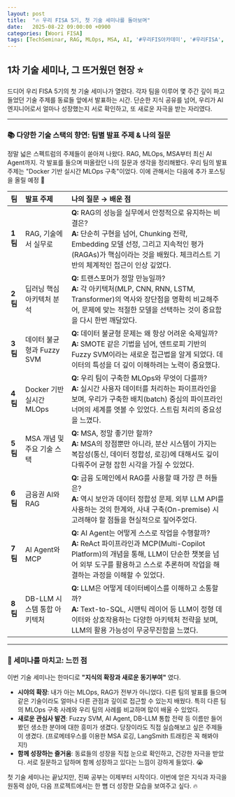 ```yaml
---
layout: post
title:  "🔥 우리 FISA 5기, 첫 기술 세미나를 돌아보며"
date:   2025-08-22 09:00:00 +0900
categories: [Woori FISA]
tags: [TechSeminar, RAG, MLOps, MSA, AI, '#우리FIS아카데미', '#우리FISA', '#AI엔지니어링', '#K-디지털트레이닝', '#우리에프아이에스', '#글로벌소프트웨어캠퍼스']
---
```


## 1차 기술 세미나, 그 뜨거웠던 현장 ⭐

드디어 우리 FISA 5기의 첫 기술 세미나가 열렸다. 각자 팀을 이루어 몇 주간 깊이 파고들었던 기술 주제를 동료들 앞에서 발표하는 시간. 단순한 지식 공유를 넘어, 우리가 AI 엔지니어로서 얼마나 성장했는지 서로 확인하고, 또 새로운 자극을 받는 자리였다.

---

### 📚 다양한 기술 스택의 향연: 팀별 발표 주제 & 나의 질문

정말 넓은 스펙트럼의 주제들이 쏟아져 나왔다. RAG, MLOps, MSA부터 최신 AI Agent까지. 각 발표를 들으며 떠올랐던 나의 질문과 생각을 정리해봤다.
우리 팀의 발표 주제는 "Docker 기반 실시간 MLOps 구축"이었다. 이에 관해서는 다음에 추가 포스팅을 올릴 예정 📌

| 팀 | 발표 주제 | 나의 질문 → 배운 점
| :--- | :--- | :--- |
| **1팀** | RAG, 기술에서 실무로 | **Q:** RAG의 성능을 실무에서 안정적으로 유지하는 비결은? <br> **A:** 단순히 구현을 넘어, Chunking 전략, Embedding 모델 선정, 그리고 지속적인 평가(RAGAs)가 핵심이라는 것을 배웠다. 체크리스트 기반의 체계적인 접근이 인상 깊었다.
| **2팀** | 딥러닝 핵심 아키텍처 분석 | **Q:** 트랜스포머가 정말 만능일까? <br> **A:** 각 아키텍처(MLP, CNN, RNN, LSTM, Transformer)의 역사와 장단점을 명확히 비교해주어, 문제에 맞는 적절한 모델을 선택하는 것이 중요함을 다시 한번 깨달았다.
| **3팀** | 데이터 불균형과 Fuzzy SVM | **Q:** 데이터 불균형 문제는 왜 항상 어려운 숙제일까? <br> **A:** SMOTE 같은 기법을 넘어, 엔트로피 기반의 Fuzzy SVM이라는 새로운 접근법을 알게 되었다. 데이터의 특성을 더 깊이 이해하려는 노력이 중요했다.
| **4팀** | Docker 기반 실시간 MLOps | **Q:** 우리 팀이 구축한 MLOps와 무엇이 다를까? <br> **A:** 실시간 사용자 데이터를 처리하는 파이프라인을 보며, 우리가 구축한 배치(batch) 중심의 파이프라인 너머의 세계를 엿볼 수 있었다. 스트림 처리의 중요성을 느꼈다.
| **5팀** | MSA 개념 및 주요 기술 스택 | **Q:** MSA, 정말 좋기만 할까? <br> **A:** MSA의 장점뿐만 아니라, 분산 시스템이 가지는 복잡성(통신, 데이터 정합성, 로깅)에 대해서도 깊이 다뤄주어 균형 잡힌 시각을 가질 수 있었다.
| **6팀** | 금융권 AI와 RAG | **Q:** 금융 도메인에서 RAG를 사용할 때 가장 큰 허들은? <br> **A:** 역시 보안과 데이터 정합성 문제. 외부 LLM API를 사용하는 것의 한계와, 사내 구축(On-premise) 시 고려해야 할 점들을 현실적으로 짚어주었다.
| **7팀** | AI Agent와 MCP | **Q:** AI Agent는 어떻게 스스로 작업을 수행할까? <br> **A:** ReAct 파이프라인과 MCP(Multi-Copilot Platform)의 개념을 통해, LLM이 단순한 챗봇을 넘어 외부 도구를 활용하고 스스로 추론하며 작업을 해결하는 과정을 이해할 수 있었다.
| **8팀** | DB-LLM 시스템 통합 아키텍처 | **Q:** LLM은 어떻게 데이터베이스를 이해하고 소통할까? <br> **A:** Text-to-SQL, 시맨틱 레이어 등 LLM이 정형 데이터와 상호작용하는 다양한 아키텍처 전략을 보며, LLM의 활용 가능성이 무궁무진함을 느꼈다.

---

### 🤔 세미나를 마치고: 느낀 점

이번 기술 세미나는 한마디로 **"지식의 확장과 새로운 동기부여"** 였다.

- **시야의 확장**: 내가 아는 MLOps, RAG가 전부가 아니었다. 다른 팀의 발표를 들으며 같은 기술이라도 얼마나 다른 관점과 깊이로 접근할 수 있는지 배웠다. 특히 다른 팀의 MLOps 구축 사례와 우리 팀의 사례를 비교하며 많이 배울 수 있었다.
- **새로운 관심사 발견**: Fuzzy SVM, AI Agent, DB-LLM 통합 전략 등 이름만 들어봤던 생소한 분야에 대한 흥미가 생겼다. 당장이라도 직접 실습해보고 싶은 주제들이 생겼다. (프로메테우스를 이용한 MSA 로깅, LangSmith 트래킹은 꼭 해봐야지!)
- **함께 성장하는 즐거움**: 동료들의 성장을 직접 눈으로 확인하고, 건강한 자극을 받았다. 서로 질문하고 답하며 함께 성장하고 있다는 느낌이 강하게 들었다. 😭

첫 기술 세미나는 끝났지만, 진짜 공부는 이제부터 시작이다. 이번에 얻은 지식과 자극을 원동력 삼아, 다음 프로젝트에서는 한 뼘 더 성장한 모습을 보여주고 싶다. 🔥
